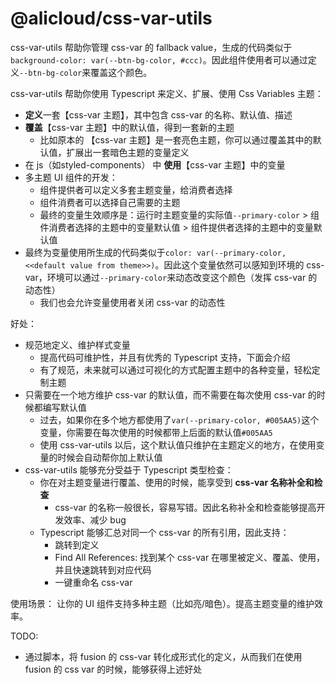 # @alicloud/css-var-utils

css-var-utils 帮助你管理 css-var 的 fallback value，生成的代码类似于`background-color: var(--btn-bg-color, #ccc)`。因此组件使用者可以通过定义`--btn-bg-color`来覆盖这个颜色。

css-var-utils 帮助你使用 Typescript 来定义、扩展、使用 Css Variables 主题：

- **定义**一套【css-var 主题】，其中包含 css-var 的名称、默认值、描述
- **覆盖**【css-var 主题】中的默认值，得到一套新的主题
  - 比如原本的 【css-var 主题】是一套亮色主题，你可以通过覆盖其中的默认值，扩展出一套暗色主题的变量定义
- 在 js（如styled-components） 中 **使用**【css-var 主题】中的变量
- 多主题 UI 组件的开发：
  - 组件提供者可以定义多套主题变量，给消费者选择
  - 组件消费者可以选择自己需要的主题
  - 最终的变量生效顺序是：运行时主题变量的实际值`--primary-color` > 组件消费者选择的主题中的变量默认值 > 组件提供者选择的主题中的变量默认值
- 最终为变量使用所生成的代码类似于`color: var(--primary-color, <<default value from theme>>)`。因此这个变量依然可以感知到环境的 css-var，环境可以通过`--primary-color`来动态改变这个颜色（发挥 css-var 的动态性）
  - 我们也会允许变量使用者关闭 css-var 的动态性

好处：

- 规范地定义、维护样式变量
  - 提高代码可维护性，并且有优秀的 Typescript 支持，下面会介绍
  - 有了规范，未来就可以通过可视化的方式配置主题中的各种变量，轻松定制主题
- 只需要在一个地方维护 css-var 的默认值，而不需要在每次使用 css-var 的时候都编写默认值
  - 过去，如果你在多个地方都使用了`var(--primary-color, #005AA5)`这个变量，你需要在每次使用的时候都带上后面的默认值`#005AA5`
  - 使用 css-var-utils 以后，这个默认值只维护在主题定义的地方，在使用变量的时候会自动帮你加上默认值
- css-var-utils 能够充分受益于 Typescript 类型检查：
  - 你在对主题变量进行覆盖、使用的时候，能享受到 **css-var 名称补全和检查**
    - css-var 的名称一般很长，容易写错。因此名称补全和检查能够提高开发效率、减少 bug
  - Typescript 能够汇总对同一个 css-var 的所有引用，因此支持：
    - 跳转到定义
    - Find All References: 找到某个 css-var 在哪里被定义、覆盖、使用，并且快速跳转到对应代码
    - 一键重命名 css-var

使用场景：
让你的 UI 组件支持多种主题（比如亮/暗色）。提高主题变量的维护效率。

TODO:

- 通过脚本，将 fusion 的 css-var 转化成形式化的定义，从而我们在使用 fusion 的 css var 的时候，能够获得上述好处
